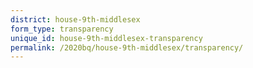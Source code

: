 ```yaml
---
district: house-9th-middlesex
form_type: transparency
unique_id: house-9th-middlesex-transparency
permalink: /2020bq/house-9th-middlesex/transparency/
---
```

